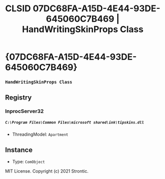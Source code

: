 ﻿---
title: "CLSID 07DC68FA-A15D-4E44-93DE-645060C7B469 | HandWritingSkinProps Class"
excerpt: What is COM-Object CLSID 07DC68FA-A15D-4E44-93DE-645060C7B469?
---

# {07DC68FA-A15D-4E44-93DE-645060C7B469}

### `HandWritingSkinProps Class`

## Registry


### InprocServer32

##### `C:\Program Files\Common Files\microsoft shared\ink\tipskins.dll`
* ThreadingModel: `Apartment`

## Instance

* Type: `ComObject`

MIT License. Copyright (c) 2021 Strontic.


